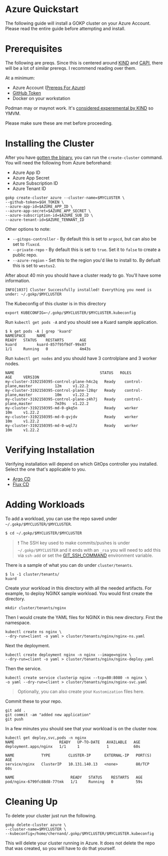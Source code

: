 # Azure Quickstart

The following guide will install a GOKP cluster on your Azure Account.
Please read the entire guide before attempting and install.

# Prerequisites

The following are preqs. Since this is centered around [KIND](https://kind.sigs.k8s.io/) and [CAPI](https://cluster-api.sigs.k8s.io/), there will be a lot of similar prereqs. I recommend reading over them.

At a minimum:
* Azure Account ([Prereqs For Azure](https://capz.sigs.k8s.io/topics/getting-started.html#prerequisites))
* [GitHub Token](github-token.md)
* Docker on your workstation

Podman may or maynot work. It's [considered experemental by KIND](https://kind.sigs.k8s.io/docs/user/rootless/#creating-a-kind-cluster-with-rootless-podman) so YMVM.

Please make sure these are met before proceeding.

# Installing the Cluster

After you have [gotten the binary](../README.md#getting-the-binary), you can run the `create-cluster` command. You will need the following from Azure beforehand:

* Azure App ID
* Azure App Secret
* Azure Subscription ID
* Azure Tenant ID

```shell
gokp create-cluster azure --cluster-name=$MYCLUSTER \
--github-token=$GH_TOKEN \
--azure-app-id=$AZURE_APP_ID \
--azure-app-secret=$AZURE_APP_SECRET \
--azure-subscription-id=$AZURE_SUB_ID \
--azure-tenant-id=$AZURE_TENNANT_ID
```

Other options to note:

* `--gitops-controller` - By default this is set to `argocd`, but can also be set to `fluxcd`.
* `--private-repo` - By default this is set to `true`. Set it to `false` to create a public repo.
* `--azure-region` - Set this to the region you'd like to install to. By defualt this is set to `westus2`.

After about 40 min you should have a cluster ready to go. You'll have some information.

```shell
INFO[1037] Cluster Successfully installed! Everything you need is under: ~/.gokp/$MYCLUSTER
```

The Kubeconfig of this cluster is in this directory

```shell
export KUBECONFIG=~/.gokp/$MYCLUSTER/$MYCLUSTER.kubeconfig
```

Run `kubectl get pods -A` and you should see a Kuard sample application.

```
$ k get pods -A | grep 'kuard'
NAMESPACE     NAME                                                  READY   STATUS    RESTARTS       AGE
kuard         kuard-857f95f9df-99x87                                1/1     Running   0              4m43s
```

Run `kubectl get nodes` and you should have 3 controlplane and 3 worker nodes.

```
NAME                                      STATUS   ROLES                         AGE     VERSION
my-cluster-3192150395-control-plane-h4c2q   Ready    control-plane,master          12m     v1.22.2
my-cluster-3192150395-control-plane-l28qr   Ready    control-plane,master          10m     v1.22.2
my-cluster-3192150395-control-plane-z4h7j   Ready    control-plane,master          7m39s   v1.22.2
my-cluster-3192150395-md-0-gkq5n            Ready    worker                        10m     v1.22.2
my-cluster-3192150395-md-0-gvjdv            Ready    worker                        10m     v1.22.2
my-cluster-3192150395-md-0-wql7z            Ready    worker                        10m     v1.22.2
```

# Verifying Installation

Verifying installation will depend on which GitOps controller you installed. Select the one that's applicable to you.

* [Argo CD](argo)
* [Flux CD](flux)

# Adding Workloads

To add a workload, you can use the repo saved under `~/.gokp/$MYCLUSTER/$MYCLUSTER`. 

```shell
$ cd ~/.gokp/$MYCLUSTER/$MYCLUSTER
```

> :exclamation: The SSH key used to make commits/pushes is under `~/.gokp/$MYCLUSTER` and it ends with an `_rsa`
> you will need to add this via `ssh-add` or set the [GIT_SSH_COMMAND](https://git-scm.com/docs/git) environment variable.

There is a sample of what you can do under `cluster/tenants`.

```shell
$ ls -1 cluster/tenants/
kuard
```

Create your workload in this directory with all the needed artifacts.
For example, to deploy NGINX sample workload. You would first create
the directory.

```shell
mkdir cluster/tenants/nginx
```

Then I would create the YAML files for NGINX in this new directory. First the namespace.

```shell
kubectl create ns nginx \
--dry-run=client -o yaml > cluster/tenants/nginx/nginx-ns.yaml
```

Next the deployment.

```shell
kubectl create deployment nginx -n nginx --image=nginx \
--dry-run=client -o yaml > cluster/tenants/nginx/nginx-deploy.yaml
```

Then the service.

```shell
kubectl create service clusterip nginx --tcp=80:8080 -n nginx \
-o yaml --dry-run=client > cluster/tenants/nginx/nginx-svc.yaml
```

> Optionally, you can also create your `Kustomization` files here.

Commit these to your repo.

```shell
git add .
git commit -am "added new application"
git push
```

In a few minutes you should see that your workload is on the cluster now.

```shell
kubectl get deploy,svc,pods -n nginx
NAME                    READY   UP-TO-DATE   AVAILABLE   AGE
deployment.apps/nginx   1/1     1            1           60s

NAME            TYPE        CLUSTER-IP      EXTERNAL-IP   PORT(S)   AGE
service/nginx   ClusterIP   10.131.140.13   <none>        80/TCP    60s

NAME                         READY   STATUS    RESTARTS   AGE
pod/nginx-6799fc88d8-77tmk   1/1     Running   0          59s
```

# Cleaning Up

To delete your cluster just run the following.

```shell
gokp delete-cluster azure \
--cluster-name=$MYCLUSTER \
--kubeconfig=/home/chernand/.gokp/$MYCLUSTER/$MYCLUSTER.kubeconfig
```

This will delete your cluster running in Azure. It does not delete the repo that was created, so you will have to do that yourself.
